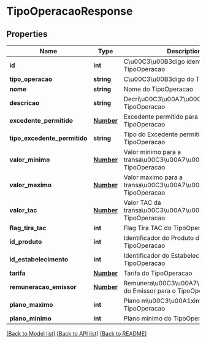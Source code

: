 # TipoOperacaoResponse

## Properties
Name | Type | Description | Notes
------------ | ------------- | ------------- | -------------
**id** | **int** | C\u00C3\u00B3digo identificador do TipoOperacao | 
**tipo_operacao** | **string** | C\u00C3\u00B3digo do TipoOperacao | 
**nome** | **string** | Nome do TipoOperacao | 
**descricao** | **string** | Decri\u00C3\u00A7\u00C3\u00A3o do TipoOperacao | 
**excedente_permitido** | [**Number**](Number.md) | Excedente permitido para o TipoOperacao | [optional] 
**tipo_excedente_permitido** | **string** | Tipo do Excedente permitido para o TipoOperacao | [optional] 
**valor_minimo** | [**Number**](Number.md) | Valor minimo para a transa\u00C3\u00A7\u00C3\u00A3o do TipoOperacao | 
**valor_maximo** | [**Number**](Number.md) | Valor maximo para a transa\u00C3\u00A7\u00C3\u00A3o do TipoOperacao | 
**valor_tac** | [**Number**](Number.md) | Valor TAC da transa\u00C3\u00A7\u00C3\u00A3o do TipoOperacao | [optional] 
**flag_tira_tac** | **int** | Flag Tira TAC do TipoOperacao | [optional] 
**id_produto** | **int** | Identificador do Produto do TipoOperacao | 
**id_estabelecimento** | **int** | Identificador do Estabelecimento do TipoOperacao | 
**tarifa** | [**Number**](Number.md) | Tarifa do TipoOperacao | [optional] 
**remuneracao_emissor** | [**Number**](Number.md) | Remunera\u00C3\u00A7\u00C3\u00A3o do Emissor para o TipoOperacao | [optional] 
**plano_maximo** | **int** | Plano m\u00C3\u00A1ximo do TipoOperacao | 
**plano_minimo** | **int** | Plano minimo do TipoOperacao | 

[[Back to Model list]](../README.md#documentation-for-models) [[Back to API list]](../README.md#documentation-for-api-endpoints) [[Back to README]](../README.md)


